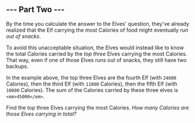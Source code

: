 --- Part Two ---
----------------

By the time you calculate the answer to the Elves' question, they've already realized that the Elf carrying the most
Calories of food might eventually *run out of snacks*.

To avoid this unacceptable situation, the Elves would instead like to know the total Calories carried by the *top three*
Elves carrying the most Calories. That way, even if one of those Elves runs out of snacks, they still have two backups.

In the example above, the top three Elves are the fourth Elf (with `24000` Calories), then the third Elf (with `11000`
Calories), then the fifth Elf (with `10000` Calories). The sum of the Calories carried by these three elves
is `<em>45000</em>`.

Find the top three Elves carrying the most Calories. *How many Calories are those Elves carrying in total?*